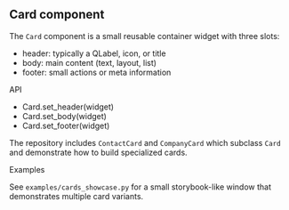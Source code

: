 ## Card component

The `Card` component is a small reusable container widget with three slots:

- header: typically a QLabel, icon, or title
- body: main content (text, layout, list)
- footer: small actions or meta information

API

- Card.set_header(widget)
- Card.set_body(widget)
- Card.set_footer(widget)

The repository includes `ContactCard` and `CompanyCard` which subclass `Card` and demonstrate how to build specialized cards.

Examples

See `examples/cards_showcase.py` for a small storybook-like window that demonstrates multiple card variants.
